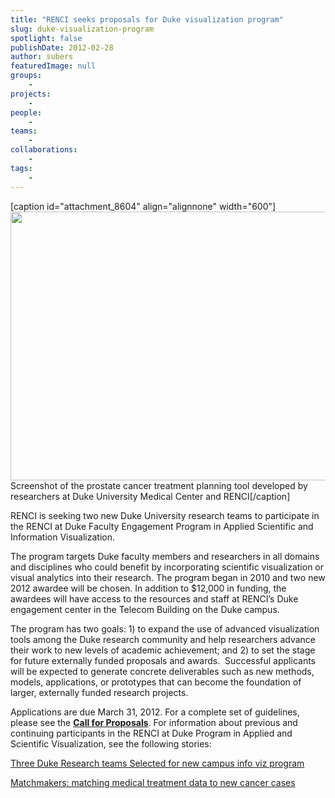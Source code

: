 ```yaml
---
title: "RENCI seeks proposals for Duke visualization program"
slug: duke-visualization-program
spotlight: false
publishDate: 2012-02-28
author: subers
featuredImage: null
groups:
    - 
projects:
    - 
people:
    - 
teams: 
    - 
collaborations:
    - 
tags:
    - 
---
```

[caption id="attachment_8604" align="alignnone" width="600"]<img class="wp-image-8604 size-full" title="prostate-research-graphic" src="http://www.renci.org/wp-content/uploads/2011/08/prostate-research-graphic-630x372.jpg" alt="" width="600" height="430" /> Screenshot of the prostate cancer treatment planning tool developed by researchers at Duke University Medical Center and RENCI[/caption]

RENCI is seeking two new Duke University research teams to participate in the RENCI at Duke Faculty Engagement Program in Applied Scientific and Information Visualization.

<!--more-->

The program targets Duke faculty members and researchers in all domains and disciplines who could benefit by incorporating scientific visualization or visual analytics into their research. The program began in 2010 and two new 2012 awardee will be chosen. In addition to $12,000 in funding, the awardees will have access to the resources and staff at RENCI’s Duke engagement center in the Telecom Building on the Duke campus.

The program has two goals: 1) to expand the use of advanced visualization tools among the Duke research community and help researchers advance their work to new levels of academic achievement; and 2) to set the stage for future externally funded proposals and awards.  Successful applicants will be expected to generate concrete deliverables such as new methods, models, applications, or prototypes that can become the foundation of larger, externally funded research projects.

Applications are due March 31, 2012. For a complete set of guidelines, please see the <strong><a href="http://www.renci.org/wp-content/uploads/2012/02/Duke-Faculty-Engagement-Program-2012-1-copy.pdf">Call for Proposals</a></strong>. For information about previous and continuing participants in the RENCI at Duke Program in Applied and Scientific Visualization, see the following stories:

<a href="http://www.renci.org/news/releases/three-duke-research-teams-selected-for-new-campus-info-viz-program">Three Duke Research teams Selected for new campus info viz program</a>

<a href="http://www.renci.org/news/features/matchmakers">Matchmakers: matching medical treatment data to new cancer cases</a>
